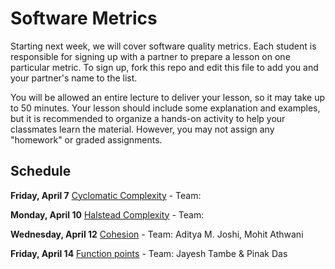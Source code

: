 # Software Metrics

Starting next week, we will cover software quality metrics. Each student is responsible for signing up with a partner to prepare a lesson on one particular metric. To sign up, fork this repo and edit this file to add you and your partner's name to the list.

You will be allowed an entire lecture to deliver your lesson, so it may take up to 50 minutes. Your lesson should include some explanation and examples, but it is recommended to organize a hands-on activity to help your classmates learn the material. However, you may not assign any "homework" or graded assignments.

## Schedule

**Friday, April 7** [Cyclomatic Complexity](https://en.wikipedia.org/wiki/Cyclomatic_complexity) - Team:

**Monday, April 10** [Halstead Complexity](https://en.wikipedia.org/wiki/Halstead_complexity_measures) - Team:

**Wednesday, April 12** [Cohesion](http://www.aivosto.com/project/help/pm-oo-cohesion.html) - Team: Aditya M. Joshi, Mohit Athwani

**Friday, April 14** [Function points](https://en.wikipedia.org/wiki/Function_point) - Team: Jayesh Tambe & Pinak Das
